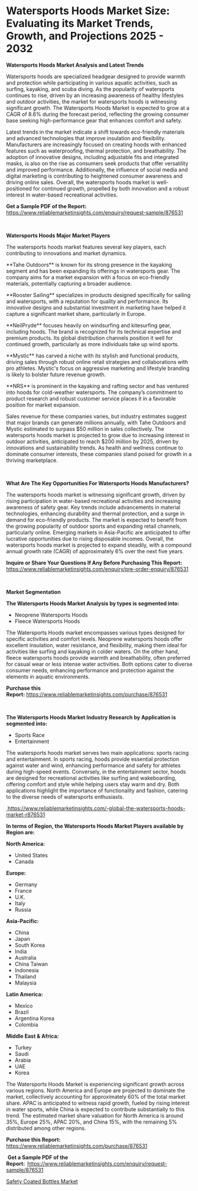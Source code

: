 <p><h1>Watersports Hoods Market Size: Evaluating its Market Trends, Growth, and Projections 2025 - 2032</h1></p><p><strong>Watersports Hoods Market Analysis and Latest Trends</strong></p>
<p><p>Watersports hoods are specialized headgear designed to provide warmth and protection while participating in various aquatic activities, such as surfing, kayaking, and scuba diving. As the popularity of watersports continues to rise, driven by an increasing awareness of healthy lifestyles and outdoor activities, the market for watersports hoods is witnessing significant growth. The Watersports Hoods Market is expected to grow at a CAGR of 8.6% during the forecast period, reflecting the growing consumer base seeking high-performance gear that enhances comfort and safety.</p><p>Latest trends in the market indicate a shift towards eco-friendly materials and advanced technologies that improve insulation and flexibility. Manufacturers are increasingly focused on creating hoods with enhanced features such as waterproofing, thermal protection, and breathability. The adoption of innovative designs, including adjustable fits and integrated masks, is also on the rise as consumers seek products that offer versatility and improved performance. Additionally, the influence of social media and digital marketing is contributing to heightened consumer awareness and driving online sales. Overall, the watersports hoods market is well-positioned for continued growth, propelled by both innovation and a robust interest in water-based recreational activities.</p></p>
<p><strong>Get a Sample PDF of the Report:&nbsp;</strong> <a href="https://www.reliablemarketinsights.com/enquiry/request-sample/876531?utm_campaign=1894&utm_medium=2&utm_source=Github&utm_content=ia&utm_term=21032025&utm_id=watersports-hoods">https://www.reliablemarketinsights.com/enquiry/request-sample/876531</a></p>
<p>&nbsp;</p>
<p><strong>Watersports Hoods Major Market Players</strong></p>
<p><p>The watersports hoods market features several key players, each contributing to innovations and market dynamics. </p><p>**Tahe Outdoors** is known for its strong presence in the kayaking segment and has been expanding its offerings in watersports gear. The company aims for a market expansion with a focus on eco-friendly materials, potentially capturing a broader audience.</p><p>**Rooster Sailing** specializes in products designed specifically for sailing and watersports, with a reputation for quality and performance. Its innovative designs and substantial investment in marketing have helped it capture a significant market share, particularly in Europe.</p><p>**NeilPryde** focuses heavily on windsurfing and kitesurfing gear, including hoods. The brand is recognized for its technical expertise and premium products. Its global distribution channels position it well for continued growth, particularly as more individuals take up wind sports.</p><p>**Mystic** has carved a niche with its stylish and functional products, driving sales through robust online retail strategies and collaborations with pro athletes. Mystic's focus on aggressive marketing and lifestyle branding is likely to bolster future revenue growth.</p><p>**NRS** is prominent in the kayaking and rafting sector and has ventured into hoods for cold-weather watersports. The company’s commitment to product research and robust customer service places it in a favorable position for market expansion.</p><p>Sales revenue for these companies varies, but industry estimates suggest that major brands can generate millions annually, with Tahe Outdoors and Mystic estimated to surpass $50 million in sales collectively. The watersports hoods market is projected to grow due to increasing interest in outdoor activities, anticipated to reach $200 million by 2025, driven by innovations and sustainability trends. As health and wellness continue to dominate consumer interests, these companies stand poised for growth in a thriving marketplace.</p></p>
<p>&nbsp;</p>
<p><strong>What Are The Key Opportunities For Watersports Hoods Manufacturers?</strong></p>
<p><p>The watersports hoods market is witnessing significant growth, driven by rising participation in water-based recreational activities and increasing awareness of safety gear. Key trends include advancements in material technologies, enhancing durability and thermal protection, and a surge in demand for eco-friendly products. The market is expected to benefit from the growing popularity of outdoor sports and expanding retail channels, particularly online. Emerging markets in Asia-Pacific are anticipated to offer lucrative opportunities due to rising disposable incomes. Overall, the watersports hoods market is projected to expand steadily, with a compound annual growth rate (CAGR) of approximately 6% over the next five years.</p></p>
<p><strong>Inquire or Share Your Questions If Any Before Purchasing This Report:</strong> <a href="https://www.reliablemarketinsights.com/enquiry/pre-order-enquiry/876531?utm_campaign=1894&utm_medium=2&utm_source=Github&utm_content=ia&utm_term=21032025&utm_id=watersports-hoods">https://www.reliablemarketinsights.com/enquiry/pre-order-enquiry/876531</a></p>
<p>&nbsp;</p>
<p><strong>Market Segmentation</strong></p>
<p><strong>The Watersports Hoods Market Analysis by types is segmented into:</strong></p>
<p><ul><li>Neoprene Watersports Hoods</li><li>Fleece Watersports Hoods</li></ul></p>
<p><p>The Watersports Hoods market encompasses various types designed for specific activities and comfort levels. Neoprene watersports hoods offer excellent insulation, water resistance, and flexibility, making them ideal for activities like surfing and kayaking in colder waters. On the other hand, fleece watersports hoods provide warmth and breathability, often preferred for casual wear or less intense water activities. Both options cater to diverse consumer needs, enhancing performance and protection against the elements in aquatic environments.</p></p>
<p><strong>Purchase this Report:&nbsp;</strong><a href="https://www.reliablemarketinsights.com/purchase/876531?utm_campaign=1894&utm_medium=2&utm_source=Github&utm_content=ia&utm_term=21032025&utm_id=watersports-hoods">https://www.reliablemarketinsights.com/purchase/876531</a></p>
<p>&nbsp;</p>
<p><strong>The Watersports Hoods Market Industry Research by Application is segmented into:</strong></p>
<p><ul><li>Sports Race</li><li>Entertainment</li></ul></p>
<p><p>The watersports hoods market serves two main applications: sports racing and entertainment. In sports racing, hoods provide essential protection against water and wind, enhancing performance and safety for athletes during high-speed events. Conversely, in the entertainment sector, hoods are designed for recreational activities like surfing and wakeboarding, offering comfort and style while helping users stay warm and dry. Both applications highlight the importance of functionality and fashion, catering to the diverse needs of watersports enthusiasts.</p></p>
<p><a href="https://www.reliablemarketinsights.com/-global-the-watersports-hoods-market-r876531?utm_campaign=1894&utm_medium=2&utm_source=Github&utm_content=ia&utm_term=21032025&utm_id=watersports-hoods">&nbsp;https://www.reliablemarketinsights.com/-global-the-watersports-hoods-market-r876531</a></p>
<p><strong>In terms of Region, the Watersports Hoods Market Players available by Region are:</strong></p>
<p>
    <p> <strong> North America: </strong>
        <ul>
            <li>United States</li>
            <li>Canada</li>
        </ul>
        </p> 
    <p> <strong> Europe: </strong>
        <ul>
            <li>Germany</li>
            <li>France</li>
            <li>U.K.</li>
            <li>Italy</li>
            <li>Russia</li>
        </ul>
        </p> 
    <p> <strong> Asia-Pacific: </strong>
        <ul>
            <li>China</li>
            <li>Japan</li>
            <li>South Korea</li>
            <li>India</li>
            <li>Australia</li>
            <li>China Taiwan</li>
            <li>Indonesia</li>
            <li>Thailand</li>
            <li>Malaysia</li>
        </ul>
        </p> 
    <p> <strong> Latin America: </strong>
        <ul>
            <li>Mexico</li>
            <li>Brazil</li>
            <li>Argentina Korea</li>
            <li>Colombia</li>
        </ul>
        </p> 
    <p> <strong> Middle East & Africa: </strong>
        <ul>
            <li>Turkey</li>
            <li>Saudi</li>
            <li>Arabia</li>
            <li>UAE</li>
            <li>Korea</li>
        </ul>
    </p>
    </p>
<p><p>The Watersports Hoods Market is experiencing significant growth across various regions. North America and Europe are projected to dominate the market, collectively accounting for approximately 60% of the total market share. APAC is anticipated to witness rapid growth, fueled by rising interest in water sports, while China is expected to contribute substantially to this trend. The estimated market share valuation for North America is around 35%, Europe 25%, APAC 20%, and China 15%, with the remaining 5% distributed among other regions.</p></p>
<p><strong>Purchase this Report: </strong><a href="https://www.reliablemarketinsights.com/purchase/876531?utm_campaign=1894&utm_medium=2&utm_source=Github&utm_content=ia&utm_term=21032025&utm_id=watersports-hoods">https://www.reliablemarketinsights.com/purchase/876531</a></p>
<p>&nbsp;<strong>Get a Sample PDF of the Report:&nbsp;&nbsp;</strong><a href="https://www.reliablemarketinsights.com/enquiry/request-sample/876531?utm_campaign=1894&utm_medium=2&utm_source=Github&utm_content=ia&utm_term=21032025&utm_id=watersports-hoods">https://www.reliablemarketinsights.com/enquiry/request-sample/876531</a></p>
<p><strong></strong></p>
<p><p><a href="https://github.com/luerabollevc/Market-Research-Report-List-1/blob/main/safety-coated-bottles-market.md?utm_campaign=1894&utm_medium=2&utm_source=Github&utm_content=ia&utm_term=21032025&utm_id=watersports-hoods">Safety Coated Bottles Market</a></p></p>